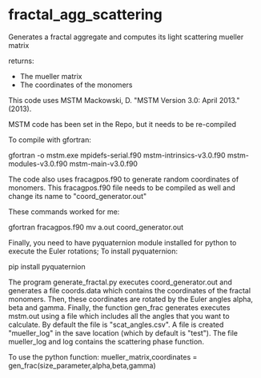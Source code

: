 # fractal_agg_scattering
Generates a fractal aggregate and computes its light scattering mueller matrix

returns: 
- The mueller matrix
- The coordinates of the monomers


This code uses MSTM 
Mackowski, D. "MSTM Version 3.0: April 2013." (2013).

MSTM code has been set in the Repo, but it needs to be re-compiled 

To compile with gfortran:

gfortran -o mstm.exe mpidefs-serial.f90 mstm-intrinsics-v3.0.f90 mstm-modules-v3.0.f90 mstm-main-v3.0.f90

The code also uses fracagpos.f90 to generate random coordinates of monomers. This fracagpos.f90 file needs to be compiled as well and change its name to "coord_generator.out"

These commands worked for me:

gfortran fracagpos.f90
mv a.out coord_generator.out

Finally, you need to have pyquaternion module installed for python to execute the Euler rotations; To install pyquaternion:

pip install pyquaternion

The program generate_fractal.py executes coord_generator.out and generates a file coords.data which contains the coordinates of the fractal monomers. Then, these coordinates are rotated by the Euler angles alpha, beta and gamma. Finally, the function gen_frac generates executes mstm.out using a file which includes all the angles that you want to calculate. By default the file is "scat_angles.csv". A file is created "mueller_log" in the save location (which by default is "test"). The file mueller_log and log contains the scattering phase function. 

To use the python function:
mueller_matrix,coordinates = gen_frac(size_parameter,alpha,beta,gamma) 





